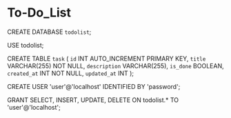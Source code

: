 # To-Do_List
CREATE DATABASE `todolist`;

USE todolist;

CREATE TABLE `task` (
  `id` INT AUTO_INCREMENT PRIMARY KEY,
  `title` VARCHAR(255) NOT NULL,
  `description` VARCHAR(255),
  `is_done` BOOLEAN,
  `created_at` INT NOT NULL,
  `updated_at` INT
);

CREATE USER 'user'@'localhost' IDENTIFIED BY 'password';

GRANT SELECT, INSERT, UPDATE, DELETE ON todolist.* TO 'user'@'localhost';